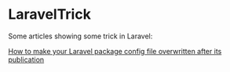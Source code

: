 # LaravelTrick
Some articles showing some trick in Laravel:

[How to make your Laravel package config file overwritten after its publication](https://github.com/ridesoft/LaravelTrick/blob/master/How%20to%20make%20your%20Laravel%20package%20config%20file%20overwritten%20after%20its%20publication.md)
